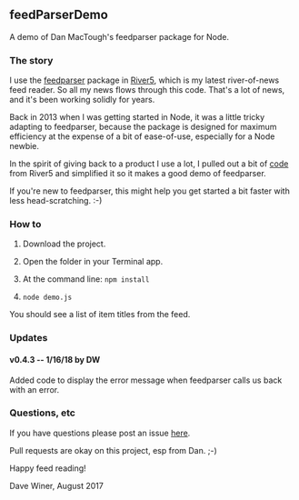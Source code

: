 ## feedParserDemo

A demo of Dan MacTough's feedparser package for Node.

### The story

I use the <a href="https://github.com/danmactough/node-feedparser">feedparser</a> package in <a href="https://github.com/scripting/river5">River5</a>, which is my latest river-of-news feed reader. So all my news flows through this code. That's a lot of news, and it's been working solidly for years.

Back in 2013 when I was getting started in Node, it was a little tricky adapting to feedparser, because the package is designed for maximum efficiency at the expense of a bit of ease-of-use, especially for a Node newbie. 

In the spirit of giving back to a product I use a lot, I pulled out a bit of <a href="https://github.com/scripting/reader/blob/master/davereader.js#L555">code</a> from River5 and simplified it so it makes a good demo of feedparser. 

If you're new to feedparser, this might help you get started a bit faster with less head-scratching. :-)

### How to

1. Download the project. 

2. Open the folder in your Terminal app. 

3. At the command line: `npm install`

4. `node demo.js`

You should see a list of item titles from the feed. 

### Updates

#### v0.4.3 -- 1/16/18 by DW

Added code to display the error message when feedparser calls us back with an error.

### Questions, etc

If you have questions please post an issue <a href="https://github.com/scripting/feedParserDemo/issues">here</a>. 

Pull requests are okay on this project, esp from Dan. ;-)

Happy feed reading!

Dave Winer, August 2017

